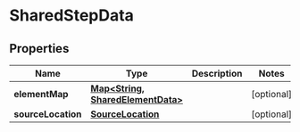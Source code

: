 # SharedStepData

## Properties
Name | Type | Description | Notes
------------ | ------------- | ------------- | -------------
**elementMap** | [**Map&lt;String, SharedElementData&gt;**](SharedElementData.md) |  |  [optional]
**sourceLocation** | [**SourceLocation**](SourceLocation.md) |  |  [optional]
